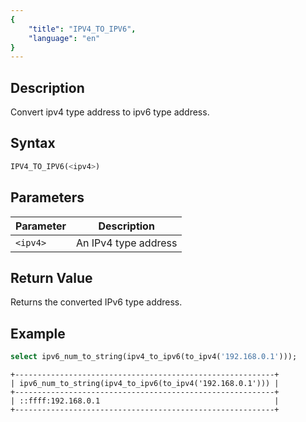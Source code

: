```yaml
---
{
    "title": "IPV4_TO_IPV6",
    "language": "en"
}
---
```


## Description
Convert ipv4 type address to ipv6 type address.

## Syntax
```sql
IPV4_TO_IPV6(<ipv4>)
```

## Parameters
| Parameter | Description                                      |
|-----------|--------------------------------------------------|
| `<ipv4>`      | An IPv4 type address  |

## Return Value
Returns the converted IPv6 type address.

## Example
```sql
select ipv6_num_to_string(ipv4_to_ipv6(to_ipv4('192.168.0.1')));
```
```text
+----------------------------------------------------------+
| ipv6_num_to_string(ipv4_to_ipv6(to_ipv4('192.168.0.1'))) |
+----------------------------------------------------------+
| ::ffff:192.168.0.1                                       |
+----------------------------------------------------------+
```